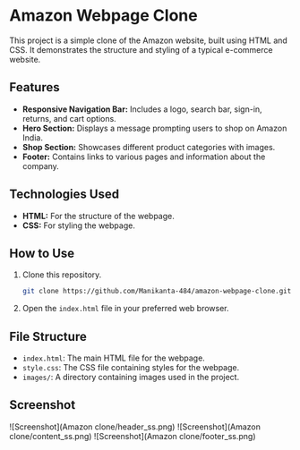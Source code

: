 # Amazon Webpage Clone

This project is a simple clone of the Amazon website, built using HTML and CSS. It demonstrates the structure and styling of a typical e-commerce website.

## Features

- **Responsive Navigation Bar:** Includes a logo, search bar, sign-in, returns, and cart options.
- **Hero Section:** Displays a message prompting users to shop on Amazon India.
- **Shop Section:** Showcases different product categories with images.
- **Footer:** Contains links to various pages and information about the company.

## Technologies Used

- **HTML:** For the structure of the webpage.
- **CSS:** For styling the webpage.

## How to Use

1. Clone this repository.
    ```sh
    git clone https://github.com/Manikanta-484/amazon-webpage-clone.git
    ```
2. Open the `index.html` file in your preferred web browser.

## File Structure

- `index.html`: The main HTML file for the webpage.
- `style.css`: The CSS file containing styles for the webpage.
- `images/`: A directory containing images used in the project.

## Screenshot

![Screenshot](Amazon clone/header_ss.png)
![Screenshot](Amazon clone/content_ss.png)
![Screenshot](Amazon clone/footer_ss.png)
